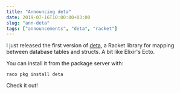 ```yaml
---
title: "Announcing deta"
date: 2019-07-16T10:00:00+03:00
slug: "ann-deta"
tags: ["announcements", "deta", "racket"]
---
```


I just released the first version of [deta], a Racket library for
mapping between database tables and structs.  A bit like Elixir's
Ecto.

You can install it from the package server with:

    raco pkg install deta

Check it out!

<!--more-->

[deta]: https://deta.defn.io
